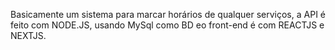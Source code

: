 Basicamente um sistema para marcar horários de qualquer serviços, a API é feito com NODE.JS, usando MySql como BD eo front-end é com REACTJS e NEXTJS.

